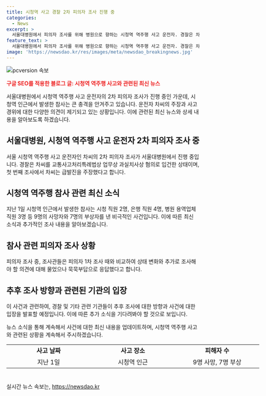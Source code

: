 ```yaml
---
title: 시청역 사고 경찰 2차 피의자 조사 진행 중
categories:
  - News
excerpt: >
  서울대병원에서 피의자 조사를 위해 병원으로 향하는 시청역 역주행 사고 운전자. 경찰은 차모씨를 교통사고처리특례법상 업무상 과실치사상 혐의로 입건했다. 이에 대한 두 번째 피의자 조사가 진행 중이며, 차씨는 사고 당시 브레이크를 밟았으나 딱딱했고, 초행길로 오진했다고 주장했다. 이번 사고로 9명이 사망하고 7명이 다쳤다. (150자)
feature_text: >
  서울대병원에서 피의자 조사를 위해 병원으로 향하는 시청역 역주행 사고 운전자. 경찰은 차모씨를 교통사고처리특례법상 업무상 과실치사상 혐의로 입건했다. 이에 대한 두 번째 피의자 조사가 진행 중이며, 차씨는 사고 당시 브레이크를 밟았으나 딱딱했고, 초행길로 오진했다고 주장했다. 이번 사고로 9명이 사망하고 7명이 다쳤다. (150자)
image: 'https://newsdao.kr/res/images/meta/newsdao_breakingnews.jpg'
---
```


<p><img src="https://newsdao.kr/res/images/meta/newsdao_breakingnews.jpg" alt="pcversion 속보" /></p>

<p><b><span style="color: #ee2323;">구글 SEO를 적용한 블로그 글: 시청역 역주행 사고와 관련된 최신 뉴스</span></b></p>

<p>서울대병원에서 시청역 역주행 사고 운전자의 2차 피의자 조사가 진행 중인 가운데, 시청역 인근에서 발생한 참사는 큰 충격을 안겨주고 있습니다. 운전자 차씨의 주장과 사고 경위에 대한 다양한 의견이 제기되고 있는 상황입니다. 이에 관련된 최신 뉴스와 상세 내용을 알아보도록 하겠습니다.</p>

<p data-ke-size="size16"></p>

<h2 data-ke-size="size26">서울대병원, 시청역 역주행 사고 운전자 2차 피의자 조사 중</h2>

<p>서울 시청역 역주행 사고 운전자인 차씨의 2차 피의자 조사가 서울대병원에서 진행 중입니다. 경찰은 차씨를 교통사고처리특례법상 업무상 과실치사상 혐의로 입건한 상태이며, 첫 번째 조사에서 차씨는 급발진을 주장했다고 합니다.</p>

<p data-ke-size="size16"></p>

<h2 data-ke-size="size26">시청역 역주행 참사 관련 최신 소식</h2>

<p>지난 1일 시청역 인근에서 발생한 참사는 시청 직원 2명, 은행 직원 4명, 병원 용역업체 직원 3명 등 9명의 사망자와 7명의 부상자를 낸 비극적인 사건입니다. 이에 따른 최신 소식과 추가적인 조사 내용을 알아보겠습니다.</p>

<p data-ke-size="size16"></p>

<h2 data-ke-size="size26">참사 관련 피의자 조사 상황</h2>

<p>피의자 조사 중, 조사관들은 피의자 1차 조사 때와 비교하여 상태 변화와 추가로 조사해야 할 의견에 대해 물었으나 묵묵부답으로 응답했다고 합니다.</p>

<p data-ke-size="size16"></p>

<h2 data-ke-size="size26">추후 조사 방향과 관련된 기관의 입장</h2>

<p>이 사건과 관련하여, 경찰 및 기타 관련 기관들이 추후 조사에 대한 방향과 사건에 대한 입장을 발표할 예정입니다. 이에 따른 추가 소식을 기다려봐야 할 것으로 보입니다.</p>

<p data-ke-size="size16"></p>

<p>뉴스 소식을 통해 계속해서 사건에 대한 최신 내용을 업데이트하며, 시청역 역주행 사고와 관련된 상황을 계속해서 주시하겠습니다.</p>

<table style="width: 692px; height: 83px;">
<tbody>
<tr>
<td style="width: 204px; text-align: center; height: 17px;"><b>사고 날짜</b></td>
<td style="width: 204px; text-align: center; height: 17px;"><b>사고 장소</b></td>
<td style="width: 204px; text-align: center; height: 17px;"><b>피해자 수</b></td>
</tr>
<tr>
<td style="width: 204px; text-align: center; height: 17px;">지난 1일</td>
<td style="width: 204px; text-align: center; height: 17px;">시청역 인근</td>
<td style="width: 204px; text-align: center; height: 17px;">9명 사망, 7명 부상</td>
</tr>
</tbody>
</table>
실시간 뉴스 속보는, <a href="https://newsdao.kr" rel="dofollow">https://newsdao.kr</a>


